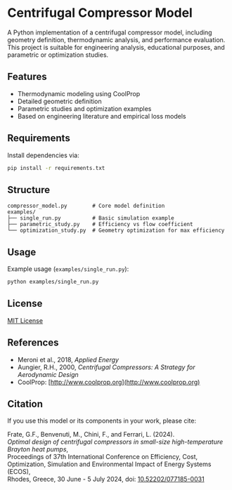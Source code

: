 # Centrifugal Compressor Model

A Python implementation of a centrifugal compressor model, including geometry definition, thermodynamic analysis, and performance evaluation. This project is suitable for engineering analysis, educational purposes, and parametric or optimization studies.

## Features

- Thermodynamic modeling using CoolProp
- Detailed geometric definition
- Parametric studies and optimization examples
- Based on engineering literature and empirical loss models

## Requirements

Install dependencies via:
```bash
pip install -r requirements.txt
```

## Structure

```
compressor_model.py        # Core model definition
examples/
├── single_run.py          # Basic simulation example
├── parametric_study.py    # Efficiency vs flow coefficient
└── optimization_study.py  # Geometry optimization for max efficiency
```

## Usage

Example usage (`examples/single_run.py`):

```bash
python examples/single_run.py
```

## License

[MIT License](LICENSE)

## References

- Meroni et al., 2018, *Applied Energy*
- Aungier, R.H., 2000, *Centrifugal Compressors: A Strategy for Aerodynamic Design*
- CoolProp: [http://www.coolprop.org](http://www.coolprop.org)


## Citation

If you use this model or its components in your work, please cite:

Frate, G.F., Benvenuti, M., Chini, F., and Ferrari, L. (2024).  
_Optimal design of centrifugal compressors in small-size high-temperature Brayton heat pumps_,  
Proceedings of 37th International Conference on Efficiency, Cost, Optimization, Simulation and Environmental Impact of Energy Systems (ECOS),  
Rhodes, Greece, 30 June - 5 July 2024, doi: [10.52202/077185-0031](https://doi.org/10.52202/077185-0031)
